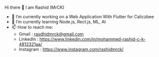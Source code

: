  Hi there 👋 I am Rashid (MrCK)
 
 - 🔭 I’m currently working on a Web Application With Flutter for Caliczbee
 - 🌱 I’m currently learning Node.js, Rect.js, ML, AI
 - 📫 How to reach me: 
     - Gmail : rasdhidmrck@gmail.com
     - LinkedIn : https://www.linkedin.com/in/mohammed-rashid-c-k-4812321aa/
     - Instagram : https://www.instagram.com/rashidmrck/

<!--
**rashidmrck/rashidmrck** is a ✨ _special_ ✨ repository because its `README.md` (this file) appears on your GitHub profile.

Here are some ideas to get you started:

- 🔭 I’m currently working on a Web Application With Flutter for Caliczbee
- 🌱 I’m currently learning Node.js
- 👯 I’m looking to collaborate on ...
- 🤔 I’m looking for help with ...
- 💬 Ask me about ...
- 📫 How to reach me: ...
- 😄 Pronouns: ...
- ⚡ Fun fact: ...
-->
